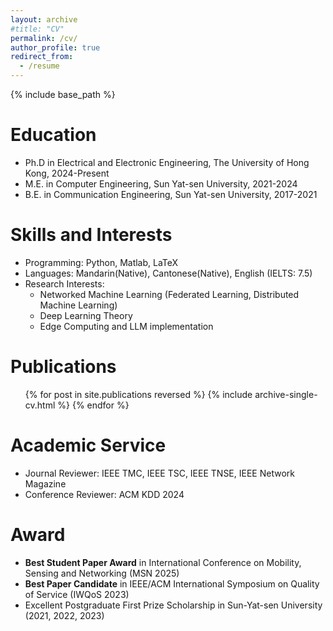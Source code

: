 ```yaml
---
layout: archive
#title: "CV"
permalink: /cv/
author_profile: true
redirect_from:
  - /resume
---
```


{% include base_path %}

Education
======
* Ph.D in Electrical and Electronic Engineering, The University of Hong Kong, 2024-Present
* M.E. in Computer Engineering, Sun Yat-sen University, 2021-2024
* B.E. in Communication Engineering, Sun Yat-sen University, 2017-2021

<!-- Work experience
======
* Spring 2024: Academic Pages Collaborator
  * GitHub University
  * Duties includes: Updates and improvements to template
  * Supervisor: The Users

* Fall 2015: Research Assistant
  * GitHub University
  * Duties included: Merging pull requests
  * Supervisor: Professor Hub

* Summer 2015: Research Assistant
  * GitHub University
  * Duties included: Tagging issues
  * Supervisor: Professor Git -->
  
Skills and Interests
======
* Programming: Python, Matlab, LaTeX
* Languages: Mandarin(Native), Cantonese(Native), English (IELTS: 7.5)
* Research Interests:
  * Networked Machine Learning (Federated Learning, Distributed Machine Learning)
  * Deep Learning Theory
  * Edge Computing and LLM implementation

Publications
======
  <ul>{% for post in site.publications reversed %}
    {% include archive-single-cv.html %}
  {% endfor %}</ul>
  
<!-- Talks
======
  <ul>{% for post in site.talks reversed %}
    {% include archive-single-talk-cv.html  %}
  {% endfor %}</ul> -->
  
<!-- Teaching
======
  <ul>{% for post in site.teaching reversed %}
    {% include archive-single-cv.html %}
  {% endfor %}</ul> -->
  
Academic Service
======
* Journal Reviewer: IEEE TMC, IEEE TSC, IEEE TNSE, IEEE Network Magazine
* Conference Reviewer: ACM KDD 2024

Award
======
* **Best Student Paper Award** in International Conference on Mobility, Sensing and Networking (MSN 2025)
* **Best Paper Candidate** in IEEE/ACM International Symposium on Quality of Service (IWQoS 2023)
* Excellent Postgraduate First Prize Scholarship in Sun-Yat-sen University (2021, 2022, 2023)